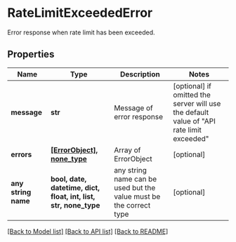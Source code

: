 # RateLimitExceededError

Error response when rate limit has been exceeded.

## Properties
Name | Type | Description | Notes
------------ | ------------- | ------------- | -------------
**message** | **str** | Message of error response | [optional]  if omitted the server will use the default value of "API rate limit exceeded"
**errors** | [**[ErrorObject], none_type**](ErrorObject.md) | Array of ErrorObject | [optional] 
**any string name** | **bool, date, datetime, dict, float, int, list, str, none_type** | any string name can be used but the value must be the correct type | [optional]

[[Back to Model list]](../README.md#documentation-for-models) [[Back to API list]](../README.md#documentation-for-api-endpoints) [[Back to README]](../README.md)


